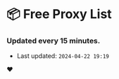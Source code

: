 # :package: Free Proxy List
### Updated every 15 minutes.

- Last updated: `2024-04-22 19:19`

:heart:
